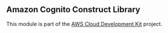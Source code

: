 ## Amazon Cognito Construct Library
This module is part of the [AWS Cloud Development Kit](https://github.com/awslabs/aws-cdk) project.

